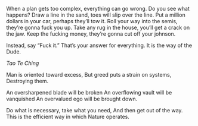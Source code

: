 When a plan gets too complex, everything can go wrong.
Do you see what happens?
Draw a line in the sand, toes will slip over the line.
Put a million dollars in your car, perhaps they’ll tow it.
Roll your way into the semis, they’re gonna fuck you up.
Take any rug in the house, you’ll get a crack on the jaw.
Keep the fucking money, they’re gonna cut off your johnson.

Instead, say “Fuck it.”
That’s your answer for everything.
It is the way of the Dude.

*Tao Te Ching*

Man is oriented toward excess,
But greed puts a strain on systems,
Destroying them.

An oversharpened blade will be broken
An overflowing vault will be vanquished
An overvalued ego will be brought down.

Do what is necessary, take what you need,
And then get out of the way.
This is the efficient way in which Nature operates.